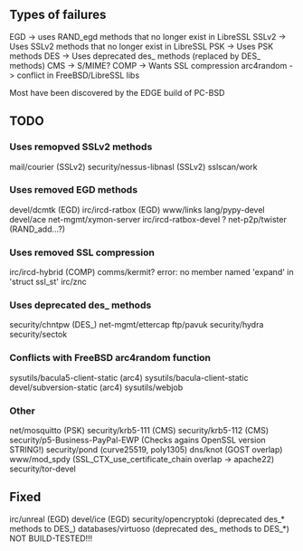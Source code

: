 ## Types of failures

EGD -> uses RAND_egd methods that no longer exist in LibreSSL 
SSLv2 -> Uses SSLv2 methods that no longer exist in LibreSSL 
PSK -> Uses PSK methods
DES -> Uses deprecated des_ methods (replaced by DES_ methods)
CMS -> S/MIME?
COMP -> Wants SSL compression
arc4random -> conflict in FreeBSD/LibreSSL libs

Most have been discovered  by the EDGE build of PC-BSD

## TODO

### Uses remopved SSLv2 methods
mail/courier (SSLv2)
security/nessus-libnasl (SSLv2)
sslscan/work

### Uses removed EGD methods
devel/dcmtk (EGD)
irc/ircd-ratbox (EGD)
www/links
lang/pypy-devel
devel/ace
net-mgmt/xymon-server
irc/ircd-ratbox-devel
? net-p2p/twister (RAND_add...?)

### Uses removed SSL compression
irc/ircd-hybrid (COMP)
comms/kermit? error: no member named 'expand' in 'struct ssl_st'
irc/znc

### Uses deprecated des_ methods
security/chntpw (DES_)
net-mgmt/ettercap 
ftp/pavuk
security/hydra
security/sectok

### Conflicts with FreeBSD arc4random function
sysutils/bacula5-client-static (arc4)
sysutils/bacula-client-static
devel/subversion-static (arc4)
sysutils/webjob

### Other
net/mosquitto (PSK)
security/krb5-111 (CMS)
security/krb5-112 (CMS)
security/p5-Business-PayPal-EWP (Checks agains OpenSSL version STRING!)
security/pond (curve25519, poly1305)
dns/knot (GOST overlap)
www/mod_spdy (SSL_CTX_use_certificate_chain overlap -> apache22)
security/tor-devel

## Fixed
irc/unreal (EGD)
devel/ice (EGD)
security/opencryptoki (deprecated des_* methods to DES_)
databases/virtuoso (deprecated des_ methods to DES_*) NOT BUILD-TESTED!!!
